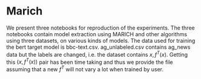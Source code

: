 # Marich
We present three notebooks for reproduction of the experiments. The three notebooks contain model extraction using MARICH and other algorithms using three datasets, on various kinds of models.
The data used for training the bert target model is bbc-text.csv.
ag_unlabeled.csv contains ag_news data but the labels are changed, i.e. the dataset contains $x,f^T(x)$. Getting this $(x,f^T(x))$ pair has been time taking and thus we provide the file assuming that a new $f^T$ will not vary a lot when trained by user.
